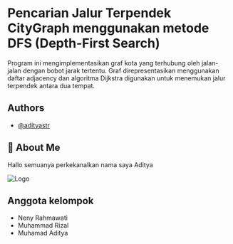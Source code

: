 
# Pencarian Jalur Terpendek CityGraph menggunakan metode DFS (Depth-First Search)

Program ini mengimplementasikan graf kota yang terhubung oleh jalan-jalan dengan bobot jarak tertentu. Graf direpresentasikan menggunakan daftar adjacency dan algoritma Dijkstra digunakan untuk menemukan jalur terpendek antara dua tempat.
## Authors

- [@adityastr](https://github.com/adityastr)


## 🚀 About Me
Hallo semuanya perkekanalkan nama saya Aditya


![Logo](https://undira.ac.id/dokumen/979UNDIRA.png)


## Anggota kelompok
- Neny Rahmawati
- Muhammad Rizal
- Muhamad Aditya
